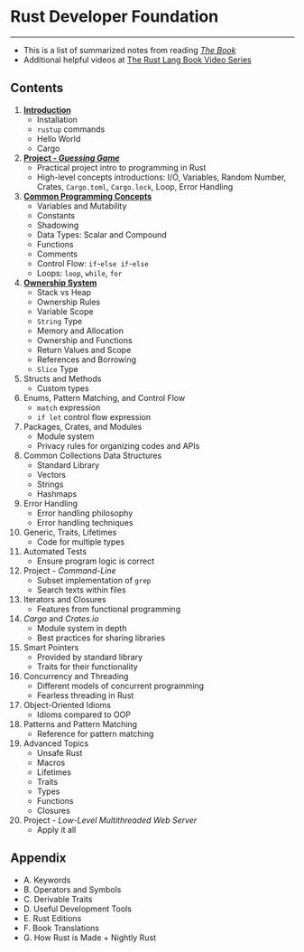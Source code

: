 # Rust Developer Foundation

---

- This is a list of summarized notes from reading [*The Book*](https://doc.rust-lang.org/book)
- Additional helpful videos at [The Rust Lang Book Video Series](https://www.youtube.com/playlist?list=PLai5B987bZ9CoVR-QEIN9foz4QCJ0H2Y8)

## Contents

1. [**Introduction**](./01.Introduction/)
   - Installation
   - `rustup` commands
   - Hello World
   - Cargo
2. [**Project - *Guessing Game***](./02.Project-Guessing-Game/)
   - Practical project intro to programming in Rust
   - High-level concepts introductions: I/O, Variables, Random Number, Crates, `Cargo.toml`, `Cargo.lock`, Loop, Error Handling
3. [**Common Programming Concepts**](./03.Common-Concepts/)
   - Variables and Mutability
   - Constants
   - Shadowing
   - Data Types: Scalar and Compound
   - Functions
   - Comments
   - Control Flow: `if`-`else if`-`else`
   - Loops: `loop`, `while`, `for`
4. [**Ownership System**](./04-Ownership/)
   - Stack vs Heap
   - Ownership Rules
   - Variable Scope
   - `String` Type
   - Memory and Allocation
   - Ownership and Functions
   - Return Values and Scope
   - References and Borrowing
   - `Slice` Type
5. Structs and Methods
   - Custom types
6. Enums, Pattern Matching, and Control Flow
   - `match` expression
   - `if let` control flow expression
7. Packages, Crates, and Modules
   - Module system
   - Privacy rules for organizing codes and APIs
8. Common Collections Data Structures
   - Standard Library
   - Vectors
   - Strings
   - Hashmaps
9. Error Handling
    - Error handling philosophy
    - Error handling techniques
10. Generic, Traits, Lifetimes
    - Code for multiple types
11. Automated Tests
    - Ensure program logic is correct
12. Project - *Command-Line*
    - Subset implementation of `grep`
    - Search texts within files
13. Iterators and Closures
    - Features from functional programming
14. *Cargo* and *Crates.io*
    - Module system in depth
    - Best practices for sharing libraries
15. Smart Pointers
    - Provided by standard library
    - Traits for their functionality
16. Concurrency and Threading
    - Different models of concurrent programming
    - Fearless threading in Rust
17. Object-Oriented Idioms
    - Idioms compared to OOP
18. Patterns and Pattern Matching
    - Reference for pattern matching
19. Advanced Topics
    - Unsafe Rust
    - Macros
    - Lifetimes
    - Traits
    - Types
    - Functions
    - Closures
20. Project - *Low-Level Multithreaded Web Server*
    - Apply it all

## Appendix

- A. Keywords
- B. Operators and Symbols
- C. Derivable Traits
- D. Useful Development Tools
- E. Rust Editions
- F. Book Translations
- G. How Rust is Made + Nightly Rust
